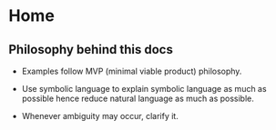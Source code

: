 # Home

## Philosophy behind this docs

* Examples follow MVP (minimal viable product) philosophy.

* Use symbolic language to explain symbolic language as much as possible hence reduce natural language as much as possible.

* Whenever ambiguity may occur, clarify it.